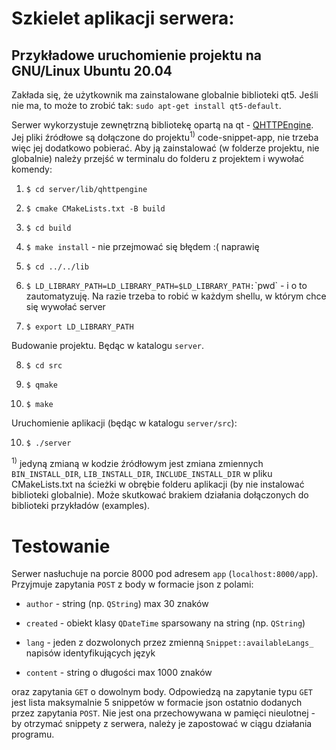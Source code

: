 # Szkielet aplikacji serwera:

  
  

## Przykładowe uruchomienie projektu na GNU/Linux Ubuntu 20.04

  
  

Zakłada się, że użytkownik ma zainstalowane globalnie biblioteki qt5. Jeśli nie ma, to może to zrobić tak: `sudo apt-get install qt5-default`.

  

Serwer wykorzystuje zewnętrzną bibliotekę opartą na qt - [QHTTPEngine](https://github.com/nitroshare/qhttpengine). Jej pliki źródłowe są dołączone do projektu<sup>1)</sup> code-snippet-app, nie trzeba więc jej dodatkowo pobierać. Aby ją zainstalować (w folderze projektu, nie globalnie) należy przejść w terminalu do folderu z projektem i wywołać komendy:

  

1. `$ cd server/lib/qhttpengine`

2. `$ cmake CMakeLists.txt -B build`

3. `$ cd build`

4. `$ make install` - nie przejmować się błędem :( naprawię

5. `$ cd ../../lib`

6. `$ LD_LIBRARY_PATH=LD_LIBRARY_PATH=$LD_LIBRARY_PATH:`\`pwd\` - i o to zautomatyzuję. Na razie trzeba to robić w każdym shellu, w którym chce się wywołać server

7. `$ export LD_LIBRARY_PATH`

  

Budowanie projektu. Będąc w katalogu `server`.

  

8. `$ cd src`

9. `$ qmake`

10. `$ make`

  

Uruchomienie aplikacji (będąc w katalogu `server/src`):

  

10. `$ ./server`

<sup>1)</sup> jedyną zmianą w kodzie źródłowym jest zmiana zmiennych `BIN_INSTALL_DIR`, `LIB_INSTALL_DIR`, `INCLUDE_INSTALL_DIR` w pliku CMakeLists.txt na ścieżki w obrębie folderu aplikacji (by nie instalować biblioteki globalnie). Może skutkować brakiem działania dołączonych do biblioteki przykładów (examples).

# Testowanie

Serwer nasłuchuje na porcie 8000 pod adresem `app` (`localhost:8000/app`). Przyjmuje zapytania `POST` z body w formacie json z polami:

  

* `author` - string (np. `QString`) max 30 znaków

* `created` - obiekt klasy `QDateTime` sparsowany na string (np. `QString`)

* `lang` - jeden z dozwolonych przez zmienną `Snippet::availableLangs_` napisów identyfikujących język

* `content` - string o długości max 1000 znaków

  

oraz zapytania `GET` o dowolnym body. Odpowiedzą na zapytanie typu `GET` jest lista maksymalnie 5 snippetów w formacie json ostatnio dodanych przez zapytania `POST`. Nie jest ona przechowywana w pamięci nieulotnej - by otrzymać snippety z serwera, należy je zapostować w ciągu działania programu.

  


